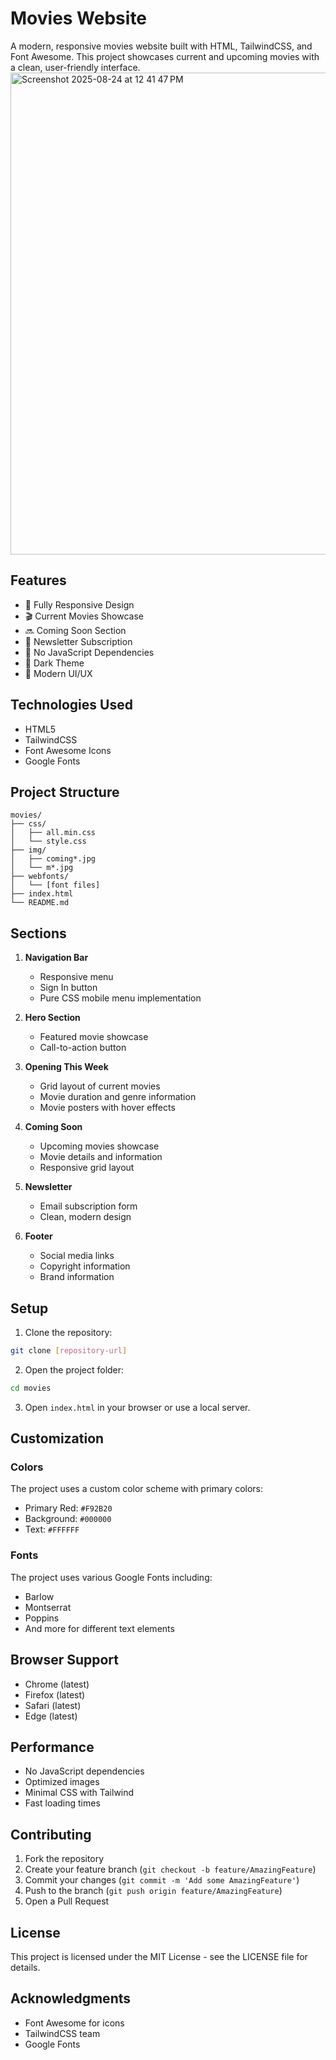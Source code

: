 # Movies Website

A modern, responsive movies website built with HTML, TailwindCSS, and Font Awesome. This project showcases current and upcoming movies with a clean, user-friendly interface.
<img width="1419" height="771" alt="Screenshot 2025-08-24 at 12 41 47 PM" src="https://github.com/user-attachments/assets/67883c00-9707-462a-ba1a-f11a03ed3f6b" />



## Features

- 📱 Fully Responsive Design
- 🎬 Current Movies Showcase
- 🔜 Coming Soon Section
- 📨 Newsletter Subscription
- 🎯 No JavaScript Dependencies
- 🌙 Dark Theme
- 🎨 Modern UI/UX

## Technologies Used

- HTML5
- TailwindCSS
- Font Awesome Icons
- Google Fonts

## Project Structure

```
movies/
├── css/
│   ├── all.min.css
│   └── style.css
├── img/
│   ├── coming*.jpg
│   └── m*.jpg
├── webfonts/
│   └── [font files]
├── index.html
└── README.md
```

## Sections

1. **Navigation Bar**
   - Responsive menu
   - Sign In button
   - Pure CSS mobile menu implementation

2. **Hero Section**
   - Featured movie showcase
   - Call-to-action button

3. **Opening This Week**
   - Grid layout of current movies
   - Movie duration and genre information
   - Movie posters with hover effects

4. **Coming Soon**
   - Upcoming movies showcase
   - Movie details and information
   - Responsive grid layout

5. **Newsletter**
   - Email subscription form
   - Clean, modern design

6. **Footer**
   - Social media links
   - Copyright information
   - Brand information

## Setup

1. Clone the repository:
```bash
git clone [repository-url]
```

2. Open the project folder:
```bash
cd movies
```

3. Open `index.html` in your browser or use a local server.

## Customization

### Colors
The project uses a custom color scheme with primary colors:
- Primary Red: `#F92B20`
- Background: `#000000`
- Text: `#FFFFFF`

### Fonts
The project uses various Google Fonts including:
- Barlow
- Montserrat
- Poppins
- And more for different text elements

## Browser Support

- Chrome (latest)
- Firefox (latest)
- Safari (latest)
- Edge (latest)

## Performance

- No JavaScript dependencies
- Optimized images
- Minimal CSS with Tailwind
- Fast loading times

## Contributing

1. Fork the repository
2. Create your feature branch (`git checkout -b feature/AmazingFeature`)
3. Commit your changes (`git commit -m 'Add some AmazingFeature'`)
4. Push to the branch (`git push origin feature/AmazingFeature`)
5. Open a Pull Request

## License

This project is licensed under the MIT License - see the LICENSE file for details.

## Acknowledgments

- Font Awesome for icons
- TailwindCSS team
- Google Fonts
